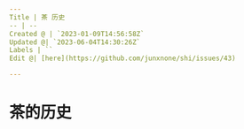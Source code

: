 ```yaml
---
Title | 茶 历史
-- | --
Created @ | `2023-01-09T14:56:58Z`
Updated @| `2023-06-04T14:30:26Z`
Labels | ``
Edit @| [here](https://github.com/junxnone/shi/issues/43)

---
```

# 茶的历史
